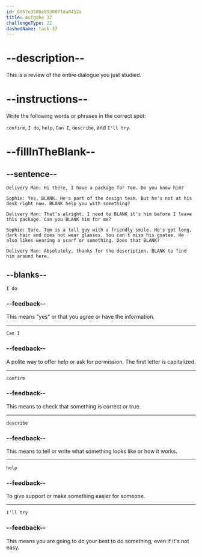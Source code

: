 ```yaml
---
id: 6857e3580e8930071da0452a
title: Aufgabe 37
challengeType: 22
dashedName: task-37
---
```


<!-- REVIEW -->

# --description--

This is a review of the entire dialogue you just studied.

# --instructions--

Write the following words or phrases in the correct spot:

`confirm`, `I do`, `help`, `Can I`, `describe`, and `I'll try`.

# --fillInTheBlank--

## --sentence--

`Delivery Man: Hi there, I have a package for Tom. Do you know him?`

`Sophie: Yes, BLANK. He's part of the design team. But he's not at his desk right now. BLANK help you with something?`

`Delivery Man: That's alright. I need to BLANK it's him before I leave this package. Can you BLANK him for me?`

`Sophie: Sure, Tom is a tall guy with a friendly smile. He's got long, dark hair and does not wear glasses. You can't miss his goatee. He also likes wearing a scarf or something. Does that BLANK?`

`Delivery Man: Absolutely, thanks for the description. BLANK to find him around here.`

## --blanks--

`I do`

### --feedback--

This means "yes" or that you agree or have the information.

---

`Can I`

### --feedback--

A polite way to offer help or ask for permission. The first letter is capitalized.

---

`confirm`

### --feedback--

This means to check that something is correct or true.

---

`describe`

### --feedback--

This means to tell or write what something looks like or how it works.

---

`help`

### --feedback--

To give support or make something easier for someone.

---

`I'll try`

### --feedback--

This means you are going to do your best to do something, even if it's not easy.
